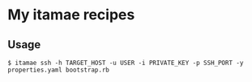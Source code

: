 # My itamae recipes

## Usage

```
$ itamae ssh -h TARGET_HOST -u USER -i PRIVATE_KEY -p SSH_PORT -y properties.yaml bootstrap.rb
```
